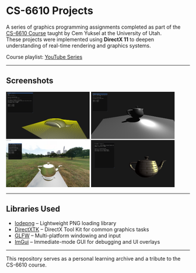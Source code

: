 # CS-6610 Projects

A series of graphics programming assignments completed as part of the [CS-6610 Course](https://graphics.cs.utah.edu/courses/cs6610/spring2021/) taught by Cem Yuksel at the University of Utah.  
These projects were implemented using **DirectX 11** to deepen understanding of real-time rendering and graphics systems.

Course playlist: [YouTube Series](https://youtube.com/playlist?list=PLplnkTzzqsZS3R5DjmCQsqupu43oS9CFN&si=Zsa16q55Y35dowvy)

---

## Screenshots

<img src="https://raw.githubusercontent.com/fpbellow/CS-6610-Projects/refs/heads/main/CS6610-Project8/screenshot.png" height="129" width="229" alt="Project 8 Screenshot"/>  <img src="https://github.com/fpbellow/CS-6610-Projects/blob/main/CS6610-Project7/screenshot.png?raw=true" height="129" width="229" alt="Project 7 Screenshot"/>  
<img src="https://github.com/fpbellow/CS-6610-Projects/blob/main/CS6610-Project6/screenshot.png?raw=true" height="129" width="229" alt="Project 6 Screenshot"/>  <img src="https://github.com/fpbellow/CS-6610-Projects/blob/main/CS6610-Project4/screenshot.png?raw=true" height="129" width="229" alt="Project 4 Screenshot"/>  

---

## Libraries Used

- [lodepng](https://github.com/lvandeve/lodepng) – Lightweight PNG loading library
- [DirectXTK](https://github.com/microsoft/DirectXTK) – DirectX Tool Kit for common graphics tasks
- [GLFW](https://github.com/glfw/glfw) – Multi-platform windowing and input
- [ImGui](https://github.com/ocornut/imgui) – Immediate-mode GUI for debugging and UI overlays

---
This repository serves as a personal learning archive and a tribute to the CS-6610 course.
